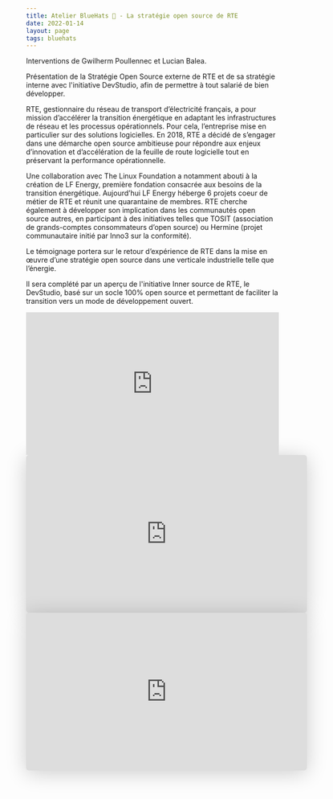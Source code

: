 ```yaml
---
title: Atelier BlueHats 🧢 - La stratégie open source de RTE
date: 2022-01-14
layout: page
tags: bluehats
---
```


Interventions de Gwilherm Poullennec et Lucian Balea.

Présentation de la Stratégie Open Source externe de RTE et de sa stratégie interne avec l'initiative DevStudio, afin de permettre à tout salarié de bien développer.

RTE, gestionnaire du réseau de transport d’électricité français, a pour mission d’accélérer la transition énergétique en adaptant les infrastructures de réseau et les processus opérationnels.  Pour cela, l’entreprise mise en particulier sur des solutions logicielles.  En 2018, RTE a décidé de s’engager dans une démarche open source ambitieuse pour répondre aux enjeux d’innovation et d’accélération de la feuille de route logicielle tout en préservant la performance opérationnelle.

Une collaboration avec The Linux Foundation a notamment abouti à la création de LF Energy, première fondation consacrée aux besoins de la transition énergétique.  Aujourd’hui LF Energy héberge 6 projets coeur de métier de RTE et réunit une quarantaine de membres.  RTE cherche également à développer son implication dans les communautés open source autres, en participant à des initiatives telles que TOSIT (association de grands-comptes consommateurs d’open source) ou Hermine (projet communautaire initié par Inno3 sur la conformité).

Le témoignage portera sur le retour d’expérience de RTE dans la mise en œuvre d’une stratégie open source dans une verticale industrielle telle que l’énergie.

Il sera complété par un aperçu de l'initiative Inner source de RTE, le DevStudio, basé sur un socle 100% open source et permettant de faciliter la transition vers un mode de développement ouvert.

<div style="position:relative;padding-bottom:56.25%;height:0;overflow:hidden;"> <iframe style="width:100%;height:100%;position:absolute;left:0px;top:0px;overflow:hidden" frameborder="0" type="text/html" src="https://www.dailymotion.com/video/x873d6i" width="100%" height="100%" allowfullscreen > </iframe> </div>

<iframe class="speakerdeck-iframe" style="border: 0px none; background: rgba(0, 0, 0, 0.1) none repeat scroll 0% 0% padding-box; margin: 0px; padding: 0px; border-radius: 6px; box-shadow: rgba(0, 0, 0, 0.2) 0px 5px 40px; width: 560px; height: 314px;" src="https://speakerdeck.com/player/744a02cc87354b4fb4bf367a20d4b3ac" title="Stratégie RTE : Une stratégie open source au cœur des activités logicielles de demain" allowfullscreen="true" mozallowfullscreen="true" webkitallowfullscreen="true" data-ratio="1.78343949044586" frameborder="0"></iframe>

<iframe class="speakerdeck-iframe" style="border: 0px none; background: rgba(0, 0, 0, 0.1) none repeat scroll 0% 0% padding-box; margin: 0px; padding: 0px; border-radius: 6px; box-shadow: rgba(0, 0, 0, 0.2) 0px 5px 40px; width: 560px; height: 314px;" src="https://speakerdeck.com/player/5787f247aad545a48dcf028570822427" title="Stratégie RTE : Présentation du devstudio" allowfullscreen="true" mozallowfullscreen="true" webkitallowfullscreen="true" data-ratio="1.78343949044586" frameborder="0"></iframe>

<!-- https://speakerdeck.com/bluehats/strategie-rte-une-strategie-open-source-au-coeur-des-activites-logicielles-de-demain -->
